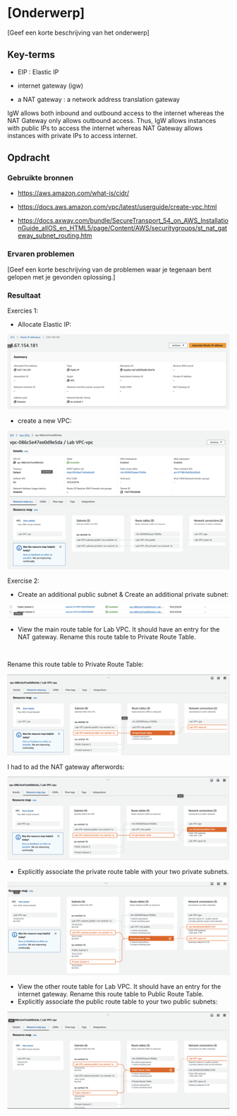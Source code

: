 # [Onderwerp]
[Geef een korte beschrijving van het onderwerp]

## Key-terms

- EIP : Elastic IP

- internet gateway (igw) 

- a NAT gateway : a network address translation gateway

IgW allows both inbound and outbound access to the internet whereas the NAT Gateway only allows outbound access. Thus, IgW allows instances with public IPs to access the internet whereas NAT Gateway allows instances with private IPs to access internet.


## Opdracht
### Gebruikte bronnen

- https://aws.amazon.com/what-is/cidr/

- https://docs.aws.amazon.com/vpc/latest/userguide/create-vpc.html

- https://docs.axway.com/bundle/SecureTransport_54_on_AWS_InstallationGuide_allOS_en_HTML5/page/Content/AWS/securitygroups/st_nat_gateway_subnet_routing.htm

### Ervaren problemen
[Geef een korte beschrijving van de problemen waar je tegenaan bent gelopen met je gevonden oplossing.]

### Resultaat

Exercies 1:

- Allocate Elastic IP:

![Alt text](<images/Allocate Elastic IP.png>)



- create a new VPC:

![Alt text](<images/Create a new VPC.png>)

Exercise 2:

- Create an additional public subnet & Create an additional private subnet:
 
![Private & Public subnets](<images/private & public subnets created .png>)


- View the main route table for Lab VPC. It should have an entry for the NAT gateway. Rename this route table to Private Route Table.

<br>

Rename this route table to Private Route Table:

![Alt text](<images/Private Route Table.png>)

I had to ad the NAT gateway afterwords:

![Alt text](<images/Nat Gateway added.png>)


- Explicitly associate the private route table with your two private subnets.


![Alt text](<images/2 private subnets explicitly associated.png>)

- View the other route table for Lab VPC. It should have an entry for the internet gateway. Rename this route table to Public Route Table.
- Explicitly associate the public route table to your two public subnets:


![Alt text](<images/Public Route Table.png>)